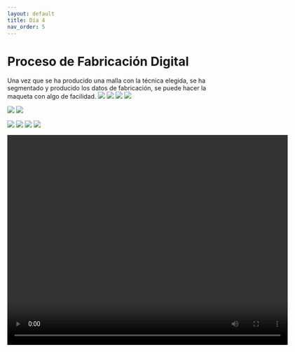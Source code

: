 ```yaml
---
layout: default
title: Día 4
nav_order: 5
---
```

# Proceso de Fabricación Digital

Una vez que se ha producido una malla con la técnica elegida, se ha segmentado y producido los datos de fabricación, se puede hacer la maqueta con algo de facilidad. 
![](../img/f8.JPEG)
![](../img/f9.JPEG)
![](../img/f10.JPEG)
![](../img/f11.JPEG)

![](../img/f1.jpeg)
![](../img/f1a.jpeg)

![](../img/f3.JPEG)
![](../img/f4.JPEG)
![](../img/f5.JPEG)
![](../img/f7.JPEG)

<video width="640" height="480" controls>
  <source src="../img/f2.MP4" type="video/mp4">
 Your browser does not support the video tag.
</video>




